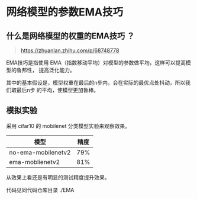 # 网络模型的参数EMA技巧

## 什么是网络模型的权重的EMA技巧 ？

> https://zhuanlan.zhihu.com/p/68748778

EMA技巧是指使用 EMA（指数移动平均）对模型的参数做平均，这样可以提高模型的鲁邦性，
提高泛化能力。  

其中的基本假设是，模型权重在最后的n步内，会在实际的最优点处抖动，所以我们取最后n步 
的平均，使模型更加鲁棒。

## 模拟实验

采用 cifar10 的 mobilenet 分类模型实验来观察效果。

|模型|精度|  
|---|---|  
|no-ema-mobilenetv2|79%|  
|ema-moblienetv2|81%|

从效果上看还是有明显的测试精度提升效果。

代码见同代码仓库目录 ./EMA

